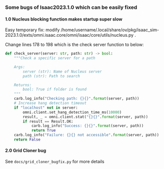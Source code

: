 ### Some bugs of Isaac2023.1.0 which can be easily fixed

#### 1.0 Nucleus blocking function makes startup super slow
Easy temporary fix: modify /home/username/.local/share/ov/pkg/isaac_sim-2023.1.0/exts/omni.isaac.core/omni/isaac/core/utils/nucleus.py .

Change lines 178 to 198 which is the check server function to below:
```python
def check_server(server: str, path: str) -> bool:
    """Check a specific server for a path

    Args:
        server (str): Name of Nucleus server
        path (str): Path to search

    Returns:
        bool: True if folder is found
    """
    carb.log_info("Checking path: {}{}".format(server, path))
    # Increase hang detection timeout
    if "localhost" not in server:
        omni.client.set_hang_detection_time_ms(10000)
        result, _ = omni.client.stat("{}{}".format(server, path))
        if result == Result.OK:
            carb.log_info("Success: {}{}".format(server, path))
            return True
    carb.log_info("Failure: {}{} not accessible".format(server, path))
    return False
```

#### 2.0 Grid Cloner bug
See `docs/grid_cloner_bugfix.py` for more details
